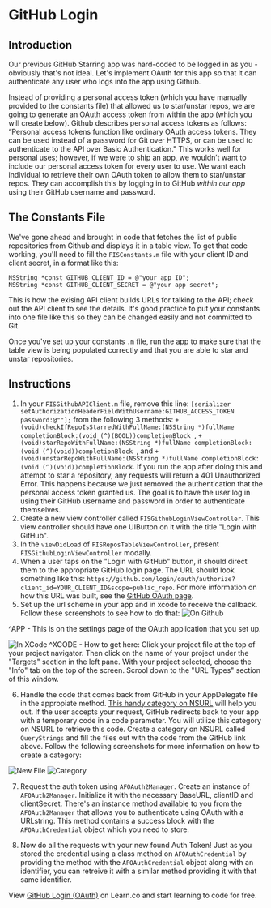 # GitHub Login

## Introduction

Our previous GitHub Starring app was hard-coded to be logged in as you - obviously that's not ideal. Let's implement OAuth for this app so that it can authenticate any user who logs into the app using Github.

Instead of providing a personal access token (which you have manually provided to the constants file) that allowed us to star/unstar repos, we are going to generate an OAuth access token from within the app (which you will create below). Github describes personal access tokens as follows: “Personal access tokens function like ordinary OAuth access tokens. They can be used instead of a password for Git over HTTPS, or can be used to authenticate to the API over Basic Authentication." This works well for personal uses; however, if we were to ship an app, we wouldn’t want to include our personal access token for every user to use. We want each individual to retrieve their own OAuth token to allow them to star/unstar repos. They can accomplish this by logging in to GitHub *within our app* using their GitHub username and password.

## The Constants File

We've gone ahead and brought in code that fetches the list of public repositories from Github and displays it in a table view. To get that code working, you'll need to fill the `FISConstants.m` file with your client ID and client secret, in a format like this:

```objc
NSString *const GITHUB_CLIENT_ID = @"your app ID";
NSString *const GITHUB_CLIENT_SECRET = @"your app secret";
```

This is how the exising API client builds URLs for talking to the API; check out the API client to see the details. It's good practice to put your constants into one file like this so they can be changed easily and not committed to Git.

Once you've set up your constants `.m` file, run the app to make sure that the table view is being populated correctly and that you are able to star and unstar repositories.

## Instructions

  1. In your `FISGithubAPIClient.m` file, remove this line: `[serializer setAuthorizationHeaderFieldWithUsername:GITHUB_ACCESS_TOKEN password:@""];` from the following 3 methods: ```+(void)checkIfRepoIsStarredWithFullName:(NSString *)fullName
                        completionBlock:(void (^)(BOOL))completionBlock ```, ```+(void)starRepoWithFullName:(NSString *)fullName
            completionBlock:(void (^)(void))completionBlock ```, and ```+(void)unstarRepoWithFullName:(NSString *)fullName
              completionBlock:(void (^)(void))completionBlock```. If you run the app after doing this and attempt to star a repository, any requests will return a 401 Unauthorized Error. This happens because we just removed the authentication that the personal access token granted us. The goal is to have the user log in using their GitHub username and password in order to authenticate themselves.
  2. Create a new view controller called `FISGithubLoginViewController`. This view controller should have one UIButton on it with the title "Login with GitHub".
  3. In the `viewDidLoad` of `FISReposTableViewController`, present `FISGithubLoginViewController` modally.
  4. When a user taps on the "Login with GitHub" button, it should direct them to the appropriate GitHub login page. The URL should look something like this: `https://github.com/login/oauth/authorize?client_id=YOUR_CLIENT_ID&scope=public_repo`. For more information on how this URL was built, see the [GitHub OAuth page](https://developer.github.com/v3/oauth/#web-application-flow).
  5. Set up the url scheme in your app and in xcode to receive the callback. Follow these screenshots to see how to do that: ![On Github](http://i.imgur.com/yvjkOEr.png "On GitHub")
  
  ^APP - This is on the settings page of the OAuth application that you set up.
  
  ![In XCode](http://i.imgur.com/X6UcyOr.png "In XCode") ^XCODE - How to get here: Click your project file at the top of your project navigator. Then click on the name of your project under the "Targets" section in the left pane. With your project selected, choose the "Info" tab on the top of the screen. Scrool down to the "URL Types" section of this window.

  6. Handle the code that comes back from GitHub in your AppDelegate file in the appropiate method. [This handy category on NSURL](https://gist.github.com/misterfifths/74bc068167bf8f8a2464) will help you out. If the user accepts your request, GitHub redirects back to your app with a temporary code in a code parameter. You will utilize this category on NSURL to retrieve this code. Create a category on NSURL called `QueryStrings` and fill the files out with the code from the GitHub link above. Follow the following screenshots for more information on how to create a category: 

![New File](http://i.imgur.com/EF8rL7w.png)
![Category](http://i.imgur.com/ZR9Wuxg.png)

  7. Request the auth token using `AFOAuth2Manager`. Create an instance of `AFOAuth2Manager`. Initialize it with the necessary BaseURL, clientID and clientSecret. There's an instance method available to you from the `AFOAuth2Manager` that allows you to authenticate using OAuth with a URLstring. This method contains a success block with the `AFOAuthCredential` object which you need to store.
  
  8. Now do all the requests with your new found Auth Token! Just as you stored the credential using a class method on `AFOAuthCredential` by providing the method with the `AFOAuthCredential` object along with an identifier, you can retreive it with a similar method providing it with that same identifier.

  

<p data-visibility='hidden'>View <a href='https://learn.co/lessons/github-login'>GitHub Login (OAuth)</a> on Learn.co and start learning to code for free.</p>

